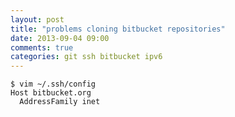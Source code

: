 ```yaml
---
layout: post
title: "problems cloning bitbucket repositories"
date: 2013-09-04 09:00
comments: true
categories: git ssh bitbucket ipv6
---
```


    $ vim ~/.ssh/config
    Host bitbucket.org
      AddressFamily inet

